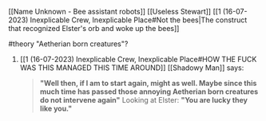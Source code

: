 [[Name Unknown - Bee assistant robots]]
[[Useless Stewart]]
[[1 (16-07-2023) Inexplicable Crew, Inexplicable Place#Not the bees|The construct that recognized Elster's orb and woke up the bees]]

#theory "Aetherian born creatures"?
1. [[1 (16-07-2023) Inexplicable Crew, Inexplicable Place#HOW THE FUCK WAS THIS MANAGED THIS TIME AROUND]]
   [[Shadowy Man]] says: 
   > **"Well then, if I am to start again, might as well. Maybe since this much time has passed those annoying Aetherian born creatures do not intervene again"**
   > Looking at Elster:
   > **"You are lucky they like you."**